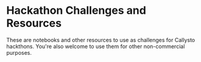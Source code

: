 # Hackathon Challenges and Resources

These are notebooks and other resources to use as challenges for Callysto hackthons. You're also welcome to use them for other non-commercial purposes.
